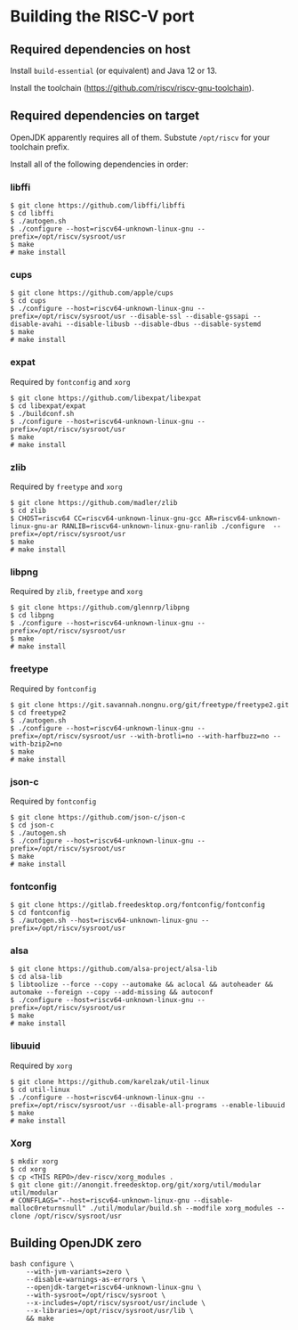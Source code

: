 # Building the RISC-V port

## Required dependencies on host

Install `build-essential` (or equivalent) and Java 12 or 13.

Install the toolchain (https://github.com/riscv/riscv-gnu-toolchain).

## Required dependencies on target

OpenJDK apparently requires all of them.
Substute `/opt/riscv` for your toolchain prefix.

Install all of the following dependencies in order:

### libffi

    $ git clone https://github.com/libffi/libffi
    $ cd libffi
    $ ./autogen.sh
    $ ./configure --host=riscv64-unknown-linux-gnu --prefix=/opt/riscv/sysroot/usr
    $ make
    # make install

### cups

    $ git clone https://github.com/apple/cups
    $ cd cups
    $ ./configure --host=riscv64-unknown-linux-gnu --prefix=/opt/riscv/sysroot/usr --disable-ssl --disable-gssapi --disable-avahi --disable-libusb --disable-dbus --disable-systemd
    $ make
    # make install

### expat

Required by `fontconfig` and `xorg`

    $ git clone https://github.com/libexpat/libexpat
    $ cd libexpat/expat
    $ ./buildconf.sh
    $ ./configure --host=riscv64-unknown-linux-gnu --prefix=/opt/riscv/sysroot/usr
    $ make
    # make install

### zlib

Required by `freetype` and `xorg`

    $ git clone https://github.com/madler/zlib
    $ cd zlib
    $ CHOST=riscv64 CC=riscv64-unknown-linux-gnu-gcc AR=riscv64-unknown-linux-gnu-ar RANLIB=riscv64-unknown-linux-gnu-ranlib ./configure  --prefix=/opt/riscv/sysroot/usr
    $ make
    # make install

### libpng

Required by `zlib`, `freetype` and `xorg`

    $ git clone https://github.com/glennrp/libpng
    $ cd libpng
    $ ./configure --host=riscv64-unknown-linux-gnu --prefix=/opt/riscv/sysroot/usr
    $ make
    # make install

### freetype

Required by `fontconfig`

    $ git clone https://git.savannah.nongnu.org/git/freetype/freetype2.git
    $ cd freetype2
    $ ./autogen.sh
    $ ./configure --host=riscv64-unknown-linux-gnu --prefix=/opt/riscv/sysroot/usr --with-brotli=no --with-harfbuzz=no --with-bzip2=no
    $ make
    # make install

### json-c

Required by `fontconfig`

    $ git clone https://github.com/json-c/json-c
    $ cd json-c
    $ ./autogen.sh
    $ ./configure --host=riscv64-unknown-linux-gnu --prefix=/opt/riscv/sysroot/usr
    $ make
    # make install

### fontconfig

    $ git clone https://gitlab.freedesktop.org/fontconfig/fontconfig
    $ cd fontconfig
    $ ./autogen.sh --host=riscv64-unknown-linux-gnu --prefix=/opt/riscv/sysroot/usr

### alsa

    $ git clone https://github.com/alsa-project/alsa-lib
    $ cd alsa-lib
    $ libtoolize --force --copy --automake && aclocal && autoheader && automake --foreign --copy --add-missing && autoconf
    $ ./configure --host=riscv64-unknown-linux-gnu --prefix=/opt/riscv/sysroot/usr
    $ make
    # make install

### libuuid

Required by `xorg`

    $ git clone https://github.com/karelzak/util-linux
    $ cd util-linux
    $ ./configure --host=riscv64-unknown-linux-gnu --prefix=/opt/riscv/sysroot/usr --disable-all-programs --enable-libuuid
    $ make
    # make install

### Xorg

    $ mkdir xorg
    $ cd xorg
    $ cp <THIS REPO>/dev-riscv/xorg_modules .
    $ git clone git://anongit.freedesktop.org/git/xorg/util/modular util/modular
    # CONFFLAGS="--host=riscv64-unknown-linux-gnu --disable-malloc0returnsnull" ./util/modular/build.sh --modfile xorg_modules --clone /opt/riscv/sysroot/usr

## Building OpenJDK zero

```
bash configure \
    --with-jvm-variants=zero \
    --disable-warnings-as-errors \
    --openjdk-target=riscv64-unknown-linux-gnu \
    --with-sysroot=/opt/riscv/sysroot \
    --x-includes=/opt/riscv/sysroot/usr/include \
    --x-libraries=/opt/riscv/sysroot/usr/lib \
    && make
```
